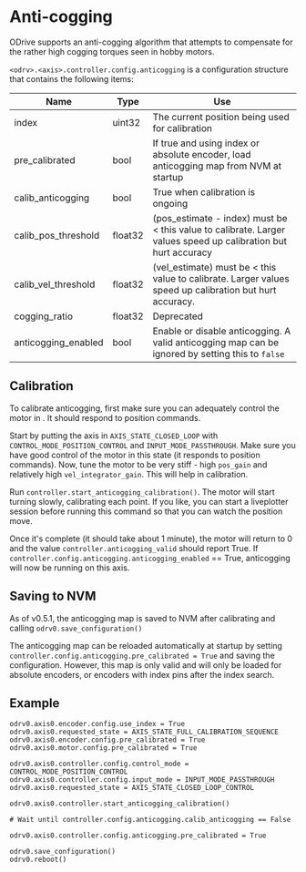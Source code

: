 # Anti-cogging

ODrive supports an anti-cogging algorithm that attempts to compensate for the rather high cogging torques seen in hobby motors.

`<odrv>.<axis>.controller.config.anticogging` is a configuration structure that contains the following items:

Name | Type | Use
-- | -- | --
index | uint32 | The current position being used for calibration
pre_calibrated | bool | If true and using index or absolute encoder, load anticogging map from NVM at startup
calib_anticogging | bool | True when calibration is ongoing
calib_pos_threshold | float32 | (pos_estimate - index) must be < this value to calibrate.  Larger values speed up calibration but hurt accuracy
calib_vel_threshold | float32 | (vel_estimate) must be < this value to calibrate.  Larger values speed up calibration but hurt accuracy.
cogging_ratio | float32 | Deprecated
anticogging_enabled | bool | Enable or disable anticogging.  A valid anticogging map can be ignored by setting this to `false`

## Calibration

To calibrate anticogging, first make sure you can adequately control the motor in .  It should respond to position commands.

Start by putting the axis in `AXIS_STATE_CLOSED_LOOP` with `CONTROL_MODE_POSITION_CONTROL` and `INPUT_MODE_PASSTHROUGH`.  Make sure you have good control of the motor in this state (it responds to position commands).  Now, tune the motor to be very stiff - high `pos_gain` and relatively high `vel_integrator_gain`.  This will help in calibration.

Run `controller.start_anticogging_calibration()`.  The motor will start turning slowly, calibrating each point.  If you like, you can start a liveplotter session before running this command so that you can watch the position move.

Once it's complete (it should take about 1 minute), the motor will return to 0 and the value `controller.anticogging_valid` should report True.  If `controller.config.anticogging.anticogging_enabled` == True, anticogging will now be running on this axis.

## Saving to NVM

As of v0.5.1, the anticogging map is saved to NVM after calibrating and calling `odrv0.save_configuration()`

The anticogging map can be reloaded automatically at startup by setting `controller.config.anticogging.pre_calibrated = True` and saving the configuration.  However, this map is only valid and will only be loaded for absolute encoders, or encoders with index pins after the index search.

## Example

``` Py
odrv0.axis0.encoder.config.use_index = True
odrv0.axis0.requested_state = AXIS_STATE_FULL_CALIBRATION_SEQUENCE
odrv0.axis0.encoder.config.pre_calibrated = True
odrv0.axis0.motor.config.pre_calibrated = True

odrv0.axis0.controller.config.control_mode = CONTROL_MODE_POSITION_CONTROL
odrv0.axis0.controller.config.input_mode = INPUT_MODE_PASSTHROUGH
odrv0.axis0.requested_state = AXIS_STATE_CLOSED_LOOP_CONTROL

odrv0.axis0.controller.start_anticogging_calibration()

# Wait until controller.config.anticogging.calib_anticogging == False

odrv0.axis0.controller.config.anticogging.pre_calibrated = True

odrv0.save_configuration()
odrv0.reboot()
```
